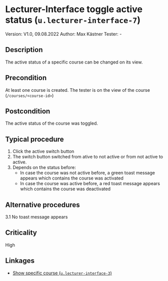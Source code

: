 # Lecturer-Interface toggle active status (`u.lecturer-interface-7`)


Version: V1.0, 09.08.2022
Author: Max Kästner
Tester: -

## Description

The active status of a specific course can be changed on its view.

## Precondition

At least one course is created. The tester is on the view of the course (`/courses/<course-id>`)

## Postcondition

The active status of the course was toggled.

## Typical procedure

1. Click the active switch button
2. The switch button switched from ative to not active or from not active to active.
3. Depends on the status before:
    - In case the course was not active before, a green toast message appears which contains the course was activated
    - In case the course was active before, a red toast message appears which contains the course was deactivated

## Alternative procedures

3.1 No toast message appears

## Criticality

High

## Linkages

- [Show specific course (`u.lecturer-interface-3`)](u-lecturer-interface-03-show-specific-course.md)